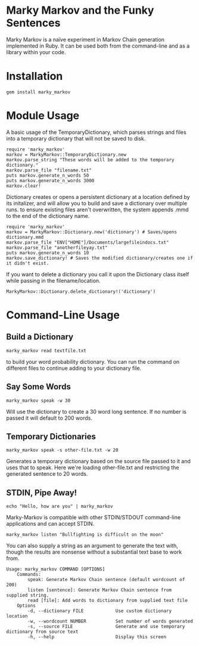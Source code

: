 Marky Markov and the Funky Sentences
====================================

Marky Markov is a naïve experiment in Markov Chain generation implemented
in Ruby. It can be used both from the command-line and as a library within your code.

# Installation

    gem install marky_markov
    

# Module Usage

A basic usage of the TemporaryDictionary, which parses strings and files into a
temporary dictionary that will not be saved to disk.

    require 'marky_markov'
    markov = MarkyMarkov::TemporaryDictionary.new
    markov.parse_string "These words will be added to the temporary dictionary."
    markov.parse_file "filename.txt"
    puts markov.generate_n_words 50
    puts markov.generate_n_words 3000
    markov.clear!
    
Dictionary creates or opens a persistent dictionary at a location defined by its 
initalizer, and will allow you to build and save a dictionary over multiple runs.
to ensure existing files aren't overwritten, the system appends .mmd to the end
of the dictionary name.

    require 'marky_markov'
    markov = MarkyMarkov::Dictionary.new('dictionary') # Saves/opens dictionary.mmd
    markov.parse_file "ENV["HOME"]/Documents/largefileindocs.txt"
    markov.parse_file "anotherfileyay.txt"
    puts markov.generate_n_words 10
    markov.save_dictionary! # Saves the modified dictionary/creates one if it didn't exist.

If you want to delete a dictionary you call it upon the Dictionary class itself while
passing in the filename/location.

    MarkyMarkov::Dictionary.delete_dictionary!('dictionary')
    

# Command-Line Usage

## Build a Dictionary 

    marky_markov read textfile.txt

to build your word probability dictionary. You can run the command
on different files to continue adding to your dictionary file.


## Say Some Words

    marky_markov speak -w 30

Will use the dictionary to create a 30 word long sentence. If no number
is passed it will default to 200 words.

## Temporary Dictionaries 

    marky_markov speak -s other-file.txt -w 20

Generates a temporary dictionary based on the source file passed to it
and uses that to speak. Here we're loading other-file.txt and
restricting the generated sentence to 20 words.

## STDIN, Pipe Away!

    echo "Hello, how are you" | marky_markov

Marky-Markov is compatible with other STDIN/STDOUT command-line
applications and can accept STDIN.

    marky_markov listen "Bullfighting is difficult on the moon"

You can also supply a string as an argument to generate the text with,
though the results are nonsense without a substantial text base to work
from.

    Usage: marky_markov COMMAND [OPTIONS]
        Commands:
            speak: Generate Markov Chain sentence (default wordcount of 200)
            listen [sentence]: Generate Markov Chain sentence from supplied string.
            read [file]: Add words to dictionary from supplied text file
        Options
            -d, --dictionary FILE            Use custom dictionary location
            -w, --wordcount NUMBER           Set number of words generated
            -s, --source FILE                Generate and use temporary dictionary from source text
            -h, --help                       Display this screen
